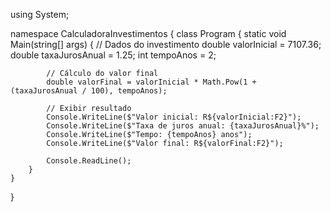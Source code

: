 using System;

namespace CalculadoraInvestimentos
{
    class Program
    {
        static void Main(string[] args)
        {
            // Dados do investimento
            double valorInicial = 7107.36;
            double taxaJurosAnual = 1.25;
            int tempoAnos = 2;

            // Cálculo do valor final
            double valorFinal = valorInicial * Math.Pow(1 + (taxaJurosAnual / 100), tempoAnos);

            // Exibir resultado
            Console.WriteLine($"Valor inicial: R${valorInicial:F2}");
            Console.WriteLine($"Taxa de juros anual: {taxaJurosAnual}%");
            Console.WriteLine($"Tempo: {tempoAnos} anos");
            Console.WriteLine($"Valor final: R${valorFinal:F2}");

            Console.ReadLine();
        }
    }
}
